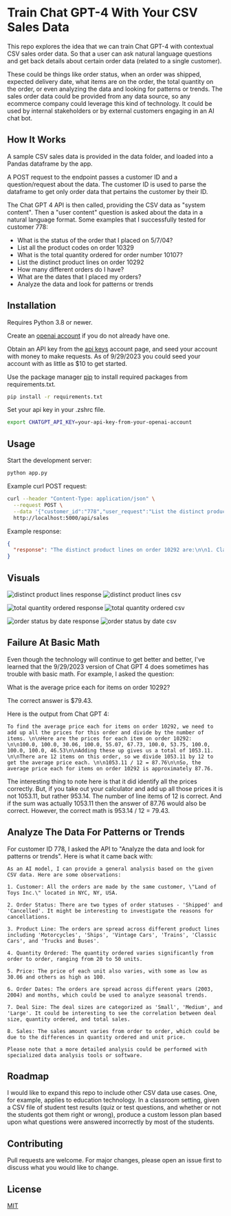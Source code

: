 # Train Chat GPT-4 With Your CSV Sales Data

This repo explores the idea that we can train Chat GPT-4 with contextual CSV sales order data. So that 
a user can ask natural language questions and get back details about certain order data (related to a single customer).  

These could be things like order status, when an order was shipped, expected delivery date, what items are on the order, the total quantity on the order, or 
even analyzing the data and looking for patterns or trends.
The sales order data could be provided from any data source, so any ecommerce company could 
leverage this kind of technology. It could be used by internal stakeholders or by external customers engaging in an AI chat bot.

## How It Works

A sample CSV sales data is provided in the data folder, and loaded into a Pandas dataframe by the app.

A POST request to the endpoint passes a customer ID and a question/request about the data.  The customer ID is used to parse the dataframe 
to get only order data that pertains the customer by their ID.  

The Chat GPT 4 API is then called, providing the CSV data as "system content".  Then a "user content" question is asked about the
data in a natural language format.  Some examples that I successfully tested for customer 778:

* What is the status of the order that I placed on 5/7/04?
* List all the product codes on order 10329
* What is the total quantity ordered for order number 10107?
* List the distinct product lines on order 10292
* How many different orders do I have?
* What are the dates that I placed my orders?
* Analyze the data and look for patterns or trends

## Installation

Requires Python 3.8 or newer.

Create an [openai account](https://platform.openai.com/) if you do not already have one.

Obtain an API key from the [api keys](https://platform.openai.com/account/api-keys) account page, and seed your account with money to make requests. 
As of 9/29/2023 you could seed your account with as little as $10 to get started.

Use the package manager [pip](https://pip.pypa.io/en/stable/) to install required packages from requirements.txt.

```bash
pip install -r requirements.txt
```

Set your api key in your .zshrc file.

```bash
export CHATGPT_API_KEY=your-api-key-from-your-openai-account
```

## Usage

Start the development server:

```bash
python app.py
```

Example curl POST request:

```bash
curl --header "Content-Type: application/json" \
  --request POST \
  --data '{"customer_id":"778","user_request":"List the distinct product lines on order 10292"}' \
  http://localhost:5000/api/sales
```

Example response:

```json
{
  "response": "The distinct product lines on order 10292 are:\n\n1. Classic Cars\n2. Trucks and Buses\n3. Trains"
}
```

## Visuals

![distinct product lines response](https://mckenzieservices.com/wp/wp-content/uploads/2023/09/distinct-product-lines-response.png?raw=true)
![distinct product lines csv](https://mckenzieservices.com/wp/wp-content/uploads/2023/09/distinct-product-lines-csv.png?raw=true)

![total quantity ordered response](https://mckenzieservices.com/wp/wp-content/uploads/2023/09/total-quantity-ordered-response.png?raw=true)
![total quantity ordered csv](https://mckenzieservices.com/wp/wp-content/uploads/2023/09/total-quantity-ordered-csv.png?raw=true)

![order status by date response](https://mckenzieservices.com/wp/wp-content/uploads/2023/09/order-status-by-date-response.png?raw=true)
![order status by date csv](https://mckenzieservices.com/wp/wp-content/uploads/2023/09/order-status-by-date-csv.png?raw=true)

## Failure At Basic Math

Even though the technology will continue to get better and better, I've learned that the 9/29/2023 version of Chat GPT 4 does sometimes has trouble with basic math. 
For example, I asked the question:

What is the average price each for items on order 10292?

The correct answer is $79.43.

Here is the output from Chat GPT 4: 

```
To find the average price each for items on order 10292, we need to add up all the prices for this order and divide by the number of items. \n\nHere are the prices for each item on order 10292: \n\n100.0, 100.0, 30.06, 100.0, 55.07, 67.73, 100.0, 53.75, 100.0, 100.0, 100.0, 46.53\n\nAdding these up gives us a total of 1053.11. \n\nThere are 12 items on this order, so we divide 1053.11 by 12 to get the average price each. \n\n1053.11 / 12 = 87.76\n\nSo, the average price each for items on order 10292 is approximately 87.76.
```

The interesting thing to note here is that it did identify all the prices correctly.  But, if you take out your calculator and add up all those prices it is not 1053.11, 
but rather 953.14. The number of line items of 12 is correct.  And if the sum was actually 1053.11 then the answer of 87.76 would also be correct.  However, the correct 
math is 953.14 / 12 = 79.43.

## Analyze The Data For Patterns or Trends

For customer ID 778, I asked the API to "Analyze the data and look for patterns or trends".  Here is what it came back with:

```
As an AI model, I can provide a general analysis based on the given CSV data. Here are some observations:

1. Customer: All the orders are made by the same customer, \"Land of Toys Inc.\" located in NYC, NY, USA.

2. Order Status: There are two types of order statuses - 'Shipped' and 'Cancelled'. It might be interesting to investigate the reasons for cancellations.

3. Product Line: The orders are spread across different product lines including 'Motorcycles', 'Ships', 'Vintage Cars', 'Trains', 'Classic Cars', and 'Trucks and Buses'. 

4. Quantity Ordered: The quantity ordered varies significantly from order to order, ranging from 20 to 50 units.

5. Price: The price of each unit also varies, with some as low as 30.06 and others as high as 100. 

6. Order Dates: The orders are spread across different years (2003, 2004) and months, which could be used to analyze seasonal trends.

7. Deal Size: The deal sizes are categorized as 'Small', 'Medium', and 'Large'. It could be interesting to see the correlation between deal size, quantity ordered, and total sales.

8. Sales: The sales amount varies from order to order, which could be due to the differences in quantity ordered and unit price.

Please note that a more detailed analysis could be performed with specialized data analysis tools or software.
```

## Roadmap

I would like to expand this repo to include other CSV data use cases.  One, for example, applies to education technology.  In a classroom setting, 
given a CSV file of student test results (quiz or test questions, and whether or not the students got them right or wrong), produce a custom lesson
plan based upon what questions were answered incorrectly by most of the students.

## Contributing

Pull requests are welcome. For major changes, please open an issue first
to discuss what you would like to change.


## License

[MIT](https://choosealicense.com/licenses/mit/)